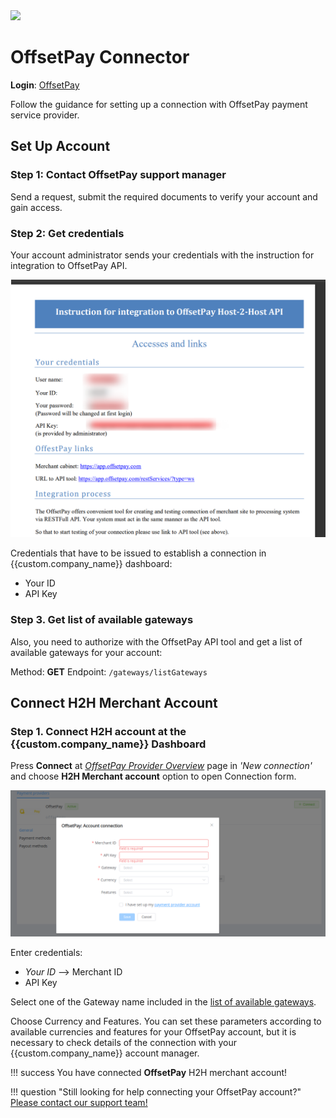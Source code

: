 <img src="https://static.openfintech.io/payment_providers/offsetpay/logo.png?w=400" width="400px" >

# OffsetPay Connector

**Login**: [OffsetPay](https://app.offsetpay.com/do/login)

Follow the guidance for setting up a connection with OffsetPay payment service provider.

## Set Up Account

### Step 1: Contact OffsetPay support manager

Send a request, submit the required documents to verify your account and gain access.

### Step 2: Get credentials

Your account administrator sends your credentials with the instruction for integration to OffsetPay API.

![Creds](images/credentials.png)

Credentials that have to be issued to establish a connection in {{custom.company_name}} dashboard:

* Your ID
* API Key

### Step 3. Get list of available gateways

Also, you need to authorize with the OffsetPay API tool and get a list of available gateways for your account:

Method: **GET**
Endpoint: `/gateways/listGateways`

## Connect H2H Merchant Account

### Step 1. Connect H2H account at the {{custom.company_name}} Dashboard

Press **Connect** at [*OffsetPay Provider Overview*]({{custom.dashboard_base_url}}connect-directory/payment-providers/offsetpay/general) page in *'New connection'* and choose **H2H Merchant account** option to open Connection form.

![Connect](images/h2h-merchant-account.png)

Enter credentials:

* *Your ID* --> Merchant ID
* API Key

Select one of the Gateway name included in the [list of available gateways](#step-3-get-list-of-available-gateways).

[//]: # (Choose Test Mode for test connection with OffsetPay.)

Choose Currency and Features. You can set these parameters according to available currencies and features for your OffsetPay account, but it is necessary to check details of the connection with your {{custom.company_name}} account manager.

!!! success
    You have connected **OffsetPay** H2H merchant account!

!!! question "Still looking for help connecting your OffsetPay account?"
    <!--email_off-->[Please contact our support team!](mailto:{{custom.support_email}})<!--/email_off-->
